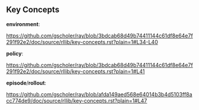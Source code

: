 ## Key Concepts

**environment**:

https://github.com/gscholer/ray/blob/3bdcab68d49b74411144c61df8e64e7f291f92e2/doc/source/rllib/key-concepts.rst?plain=1#L34-L40

**policy**:

https://github.com/gscholer/ray/blob/3bdcab68d49b74411144c61df8e64e7f291f92e2/doc/source/rllib/key-concepts.rst?plain=1#L41

**episode**/**rollout**:

https://github.com/gscholer/ray/blob/afda149aed568e64014b3b4d5103ff8acc774de9/doc/source/rllib/key-concepts.rst?plain=1#L47
